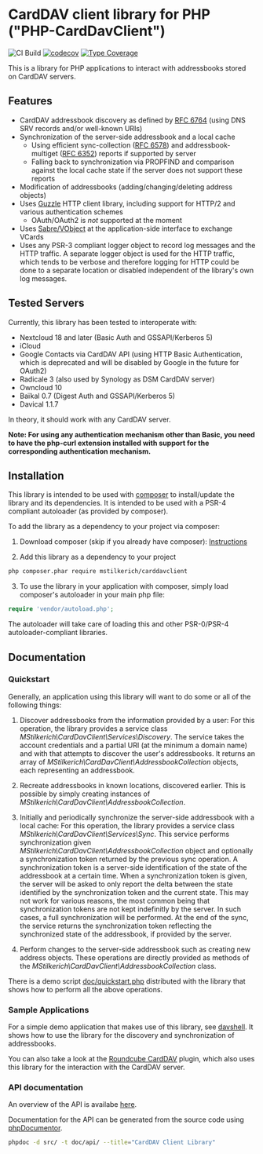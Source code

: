 # CardDAV client library for PHP ("PHP-CardDavClient")
![CI Build](https://github.com/mstilkerich/carddavclient/workflows/CI%20Build/badge.svg)
[![codecov](https://codecov.io/gh/mstilkerich/carddavclient/graph/badge.svg)](https://codecov.io/gh/mstilkerich/carddavclient)
[![Type Coverage](https://shepherd.dev/github/mstilkerich/carddavclient/coverage.svg)](https://shepherd.dev/github/mstilkerich/carddavclient)

This is a library for PHP applications to interact with addressbooks stored on CardDAV servers.

## Features

- CardDAV addressbook discovery as defined by [RFC 6764](https://tools.ietf.org/html/rfc6764) (using DNS SRV records and/or well-known URIs)
- Synchronization of the server-side addressbook and a local cache
  - Using efficient sync-collection ([RFC 6578](https://tools.ietf.org/html/rfc6578)) and addressbook-multiget ([RFC 6352](https://tools.ietf.org/html/rfc6352)) reports if supported by server
  - Falling back to synchronization via PROPFIND and comparison against the local cache state if the server does not support these reports
- Modification of addressbooks (adding/changing/deleting address objects)
- Uses [Guzzle](https://github.com/guzzle/guzzle) HTTP client library, including support for HTTP/2 and various authentication schemes
  - OAuth/OAuth2 is *not* supported at the moment
- Uses [Sabre/VObject](https://github.com/sabre-io/vobject) at the application-side interface to exchange VCards
- Uses any PSR-3 compliant logger object to record log messages and the HTTP traffic. A separate logger object is used
  for the HTTP traffic, which tends to be verbose and therefore logging for HTTP could be done to a separate location or
  disabled independent of the library's own log messages.

## Tested Servers

Currently, this library has been tested to interoperate with:

* Nextcloud 18 and later (Basic Auth and GSSAPI/Kerberos 5)
* iCloud
* Google Contacts via CardDAV API (using HTTP Basic Authentication, which is deprecated and will be disabled by Google in the future for OAuth2)
* Radicale 3 (also used by Synology as DSM CardDAV server)
* Owncloud 10
* Baïkal 0.7 (Digest Auth and GSSAPI/Kerberos 5)
* Davical 1.1.7

In theory, it should work with any CardDAV server.

__Note: For using any authentication mechanism other than Basic, you need to have the php-curl extension installed with support for the corresponding authentication mechanism.__

## Installation

This library is intended to be used with [composer](https://getcomposer.org/) to install/update the library and its dependencies.
It is intended to be used with a PSR-4 compliant autoloader (as provided by composer).

To add the library as a dependency to your project via composer:

1. Download composer (skip if you already have composer): [Instructions](https://getcomposer.org/download/)

2. Add this library as a dependency to your project
```sh
php composer.phar require mstilkerich/carddavclient
```

3. To use the library in your application with composer, simply load composer's autoloader in your main php file:
```php
require 'vendor/autoload.php';
```
The autoloader will take care of loading this and other PSR-0/PSR-4 autoloader-compliant libraries.

## Documentation

### Quickstart

Generally, an application using this library will want to do some or all of the following things:

1. Discover addressbooks from the information provided by a user: For this operation, the library provides a service
   class *MStilkerich\CardDavClient\Services\Discovery*.
   The service takes the account credentials and a partial URI (at the minimum a domain name) and with that attempts to
   discover the user's addressbooks. It returns an array of *MStilkerich\CardDavClient\AddressbookCollection* objects, each
   representing an addressbook.

2. Recreate addressbooks in known locations, discovered earlier. This is possible by simply creating instances of
   *MStilkerich\CardDavClient\AddressbookCollection*.

3. Initially and periodically synchronize the server-side addressbook with a local cache: For this operation, the
   library provides a service class *MStilkerich\CardDavClient\Services\Sync*.
   This service performs synchronization given *MStilkerich\CardDavClient\AddressbookCollection* object and optionally a
   synchronization token returned by the previous sync operation. A synchronization token is a server-side identification
   of the state of the addressbook at a certain time. When a synchronization token is given, the server will be asked to
   only report the delta between the state identified by the synchronization token and the current state. This may not work
   for various reasons, the most common being that synchronization tokens are not kept indefinitly by the server. In such
   cases, a full synchronization will be performed. At the end of the sync, the service returns the synchronization token
   reflecting the synchronized state of the addressbook, if provided by the server.

3. Perform changes to the server-side addressbook such as creating new address objects. These operations are directly
   provided as methods of the *MStilkerich\CardDavClient\AddressbookCollection* class.

There is a demo script [doc/quickstart.php](doc/quickstart.php) distributed with the library that shows how to perform all the above
operations.

### Sample Applications

For a simple demo application that makes use of this library, see [davshell](https://github.com/mstilkerich/davshell/).
It shows how to use the library for the discovery and synchronization of addressbooks.

You can also take a look at the [Roundcube CardDAV](https://github.com/blind-coder/rcmcarddav) plugin, which
also uses this library for the interaction with the CardDAV server.

### API documentation

An overview of the API is availabe [here](doc/README.md).

Documentation for the API can be generated from the source code using [phpDocumentor](https://www.phpdoc.org/).

```sh
phpdoc -d src/ -t doc/api/ --title="CardDAV Client Library"
```
